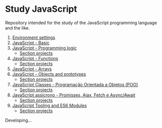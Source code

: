 # Study JavaScript

Repository intended for the study of the JavaScript programming language and the like.

1. [Environment settings](https://github.com/max-santos-d/estudo-web-js/blob/main/documentos-estudo/1_Configurando-o-ambiente.md)
2. [JavaScript - Basic](https://github.com/max-santos-d/estudo-web-js/blob/main/documentos-estudo/2_JavaScript-Basico.md)
3. [JavaScript - Programming logic](https://github.com/max-santos-d/estudo-web-js/blob/main/documentos-estudo/3_JavaScript-Logica-de-programacao.md)
   - [Section projects](https://github.com/max-santos-d/estudo-web-js/tree/main/projetos/3_)
4. [JavaScript - Functions](https://github.com/max-santos-d/estudo-web-js/blob/main/documentos-estudo/4_JavaScript-Funcoes.md)
   - [Section projects](https://github.com/max-santos-d/estudo-web-js/tree/main/projetos/4_)
5. [JavaScript - Arrays](https://github.com/max-santos-d/estudo-web-js/blob/main/documentos-estudo/5_JavaScript-Arrays.md)
6. [JavaScript - Objects and prototypes](https://github.com/max-santos-d/estudo-web-js/blob/main/documentos-estudo/6_JavaScript-Objetos-e-prototypes.md)
   - [Section projects](https://github.com/max-santos-d/estudo-web-js/tree/main/projetos/6_)
7. [JavaScript Classes - Programação Orientada a Objetos (POO)](https://github.com/max-santos-d/estudo-web-js/blob/main/documentos-estudo/7_JavaScript-Classes-POO.md)
   - [Section projects](https://github.com/max-santos-d/estudo-web-js/tree/main/projetos/7_)
8. [JavaScript assicrono - Promisses, Ajax, Fetch e Async/Await](https://github.com/max-santos-d/estudo-web-js/blob/main/documentos-estudo/8_JavaScript-assicrono-Promisses-Ajax-Fetch-e-Async-Await.md)
   - [Section projects](https://github.com/max-santos-d/estudo-web-js/tree/main/projetos/8_)
9. [JavaScript Tooling and ES6 Modules](https://github.com/max-santos-d/estudo-web-js/blob/main/documentos-estudo/9_JavaScript-Tooling-e-ES6-Modules.md)
   - [Section projects](https://github.com/max-santos-d/estudo-web-js/tree/main/projetos/9_)

Developing...
